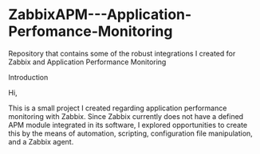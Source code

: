 # ZabbixAPM---Application-Perfomance-Monitoring
Repository that contains some of the robust integrations I created for Zabbix and Application Performance Monitoring

Introduction

Hi,

This is a small project I created regarding application performance monitoring with Zabbix. 
Since Zabbix currently does not have a defined APM module integrated in its software, I explored opportunities to create this by the means of automation, scripting, configuration file manipulation, and a Zabbix agent.
